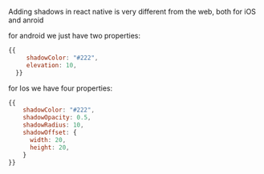 Adding shadows in react native is very different from the web, both for iOS and anroid 

for android we just have two properties:

```js
{{
     shadowColor: "#222",
     elevation: 10,
  }} 

```

for Ios we have four properties:

```js
{{
    shadowColor: "#222",
    shadowOpacity: 0.5,
    shadowRadius: 10,
    shadowOffset: {
      width: 20,
      height: 20,
    }
}}

```
